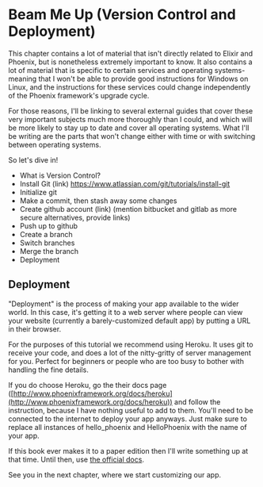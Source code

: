 # Beam Me Up (Version Control and Deployment)

This chapter contains a lot of material that isn't directly related to Elixir and Phoenix, but is nonetheless extremely important to know.  It also contains a lot of material that is specific to certain services and operating systems- meaning that I won't be able to provide good instructions for Windows on Linux, and the instructions for these services could change independently of the Phoenix framework's upgrade cycle.

For those reasons, I'll be linking to several external guides that cover these very important subjects much more thoroughly than I could, and which will be more likely to stay up to date and cover all operating systems.  What I'll be writing are the parts that won't change either with time or with switching between operating systems.

So let's dive in!

* What is Version Control?
* Install Git (link) https://www.atlassian.com/git/tutorials/install-git
* Initialize git
* Make a commit, then stash away some changes
* Create github account (link) (mention bitbucket and gitlab as more secure alternatives, provide links)
* Push up to github
* Create a branch
* Switch branches
* Merge the branch
* Deployment


## Deployment

"Deployment" is the process of making your app available to the wider world.  In this case, it's getting it to a web server where people can view your website (currently a barely-customized default app) by putting a URL in their browser.

For the purposes of this tutorial we recommend using Heroku.  It uses git to receive your code, and does a lot of the nitty-gritty of server management for you.  Perfect for beginners or people who are too busy to bother with handling the fine details.

If you do choose Heroku, go the their docs page ([http://www.phoenixframework.org/docs/heroku](http://www.phoenixframework.org/docs/heroku)) and follow the instruction, because I have nothing useful to add to them.  You'll need to be connected to the internet to deploy your app anyways.  Just make sure to replace all instances of hello_phoenix and HelloPhoenix with the name of your app.

If this book ever makes it to a paper edition then I'll write something up at that time.  Until then, use [the official docs](http://www.phoenixframework.org/docs/heroku).

See you in the next chapter, where we start customizing our app.
